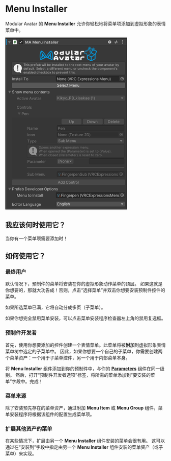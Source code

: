 ﻿# Menu Installer

Modular Avatar 的 **Menu Installer** 允许你轻松地将菜单项添加到虚拟形象的表情菜单中。

![Menu Installer](menu-installer.png)

## 我应该何时使用它？

当你有一个菜单项需要添加时！

## 如何使用它？

### 最终用户

默认情况下，预制件的菜单将安装在你的虚拟形象动作菜单的顶层。
如果这就是你想要的，那就大功告成！否则，点击“选择菜单”并双击你想要安装预制件控件的菜单。

如果所选菜单已满，它将自动分成多页（子菜单）。

如果你想完全禁用菜单安装，可以点击菜单安装程序检查器左上角的禁用复选框。

### 预制件开发者

首先，使用你想要添加的控件创建一个表情菜单。此菜单将被**附加**到虚拟形象表情菜单树中选定的子菜单中。
因此，如果你想要一个自己的子菜单，你需要创建两个菜单资产：一个用于子菜单控件，另一个用于内部菜单本身。

将 **Menu Installer** 组件添加到你的预制件中，与你的 **[Parameters](parameters.md)** 组件在同一级别。
然后，打开“预制件开发者选项”标签，将所需的菜单添加到“要安装的菜单”字段中。完成！

### 菜单来源

除了安装预先存在的菜单资产，通过附加 **Menu Item** 或 **Menu Group** 组件，菜单安装程序将根据该组件的配置生成菜单项。

### 扩展其他资产的菜单

在某些情况下，扩展由另一个 **Menu Installer** 组件安装的菜单会很有用。
这可以通过在“安装到”字段中指定由另一个 **Menu Installer** 组件安装的菜单资产（或子菜单）来实现。